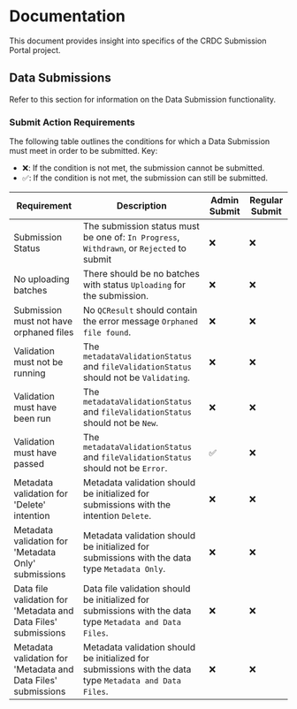# Documentation

This document provides insight into specifics of the CRDC Submission Portal project.

## Data Submissions

Refer to this section for information on the Data Submission functionality.

### Submit Action Requirements

The following table outlines the conditions for which a Data Submission must meet in order to be submitted. Key:

- ❌: If the condition is not met, the submission cannot be submitted.
- ✅: If the condition is not met, the submission can still be submitted.

| Requirement | Description | Admin Submit | Regular Submit |
| --- | --- | --- | --- |
| Submission Status | The submission status must be one of: `In Progress`, `Withdrawn`, or `Rejected` to submit | ❌ | ❌ |
| No uploading batches | There should be no batches with status `Uploading` for the submission. | ❌ | ❌ |
| Submission must not have orphaned files | No `QCResult` should contain the error message `Orphaned file found`. | ❌ | ❌ |
| Validation must not be running | The `metadataValidationStatus` and `fileValidationStatus` should not be `Validating`. | ❌ | ❌ |
| Validation must have been run | The `metadataValidationStatus` and `fileValidationStatus` should not be `New`. | ❌ | ❌ |
| Validation must have passed | The `metadataValidationStatus` and `fileValidationStatus` should not be `Error`. | ✅ | ❌ |
| Metadata validation for 'Delete' intention | Metadata validation should be initialized for submissions with the intention `Delete`. | ❌ | ❌ |
| Metadata validation for 'Metadata Only' submissions | Metadata validation should be initialized for submissions with the data type `Metadata Only`. | ❌ | ❌ |
| Data file validation for 'Metadata and Data Files' submissions | Data file validation should be initialized for submissions with the data type `Metadata and Data Files`. | ❌ | ❌ |
| Metadata validation for 'Metadata and Data Files' submissions | Metadata validation should be initialized for submissions with the data type `Metadata and Data Files`. | ❌ | ❌ |
